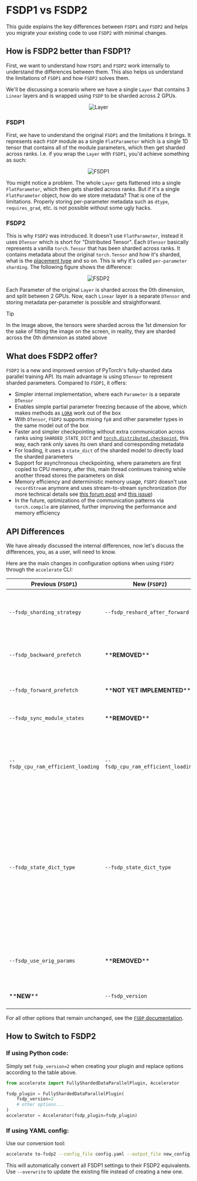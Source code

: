 <!--Copyright 2025 The HuggingFace Team. All rights reserved.

Licensed under the Apache License, Version 2.0 (the "License"); you may not use this file except in compliance with
the License. You may obtain a copy of the License at

http://www.apache.org/licenses/LICENSE-2.0

Unless required by applicable law or agreed to in writing, software distributed under the License is distributed on
an "AS IS" BASIS, WITHOUT WARRANTIES OR CONDITIONS OF ANY KIND, either express or implied. See the License for the
specific language governing permissions and limitations under the License.

⚠️ Note that this file is in Markdown but contain specific syntax for our doc-builder (similar to MDX) that may not be
rendered properly in your Markdown viewer.
-->

# FSDP1 vs FSDP2

This guide explains the key differences between `FSDP1` and `FSDP2` and helps you migrate your existing code to use `FSDP2` with minimal changes.

## How is FSDP2 better than FSDP1?

First, we want to understand how `FSDP1` and `FSDP2` work internally to understand the differences between them. This also helps us understand the limitations of `FSDP1` and how `FSDP2` solves them.

We'll be discussing a scenario where we have a single `Layer` that contains 3 `Linear` layers and is wrapped using `FSDP` to be sharded across 2 GPUs.

<div align="center">
  <img src="https://huggingface.co/datasets/huggingface/documentation-images/resolve/main/accelerate/layer.png" alt="Layer">
</div>

### FSDP1
First, we have to understand the original `FSDP1` and the limitations it brings. It represents each `FSDP` module as a single `FlatParameter` which is a single 1D tensor that contains all of the module parameters, which then get sharded across ranks. I.e. if you wrap the `Layer` with `FSDP1`, you'd achieve something as such:

<div align="center">
  <img src="https://huggingface.co/datasets/huggingface/documentation-images/resolve/main/accelerate/fsdp1.png" alt="FSDP1">
</div>

You might notice a problem. The whole `Layer` gets flattened into a single `FlatParameter`, which then gets sharded across ranks. But if it's a single `FlatParameter` object, how do we store metadata? That is one of the limitations. Properly storing per-parameter metadata such as `dtype`, `requires_grad`, etc. is not possible without some ugly hacks.

### FSDP2
This is why `FSDP2` was introduced. It doesn't use `FlatParameter`, instead it uses `DTensor` which is short for "Distributed Tensor". Each `DTensor` basically represents a vanilla `torch.Tensor` that has been sharded across ranks. It contains metadata about the original `torch.Tensor` and how it's sharded, what is the [placement type](https://pytorch.org/docs/stable/distributed.tensor.html#module-torch.distributed.tensor.placement_types) and so on. This is why it's called `per-parameter sharding`. The following figure shows the difference:

<div align="center">
  <img src="https://huggingface.co/datasets/huggingface/documentation-images/resolve/main/accelerate/fsdp2.png" alt="FSDP2">
</div>

Each Parameter of the original `Layer` is sharded across the 0th dimension, and split between 2 GPUs. Now, each `Linear` layer is a separate `DTensor` and storing metadata per-parameter is possible and straightforward.


> [!TIP] 
> In the image above, the tensors were sharded across the 1st dimension for the sake of fitting the image on the screen, in reality, they are sharded across the 0th dimension as stated above

## What does FSDP2 offer?

`FSDP2` is a new and improved version of PyTorch's fully-sharded data parallel training API. Its main advantage is using `DTensor` to represent sharded parameters. Compared to `FSDP1`, it offers:
- Simpler internal implementation, where each `Parameter` is a separate `DTensor`
- Enables simple partial parameter freezing because of the above, which makes methods as [`LORA`](https://arxiv.org/abs/2106.09685) work out of the box
- With `DTensor`, `FSDP2` supports mixing `fp8` and other parameter types in the same model out of the box
- Faster and simpler checkpointing without extra communication across ranks using `SHARDED_STATE_DICT` and [`torch.distributed.checkpoint`](https://pytorch.org/docs/stable/distributed.checkpoint.html), this way, each rank only saves its own shard and corresponding metadata
- For loading, it uses a `state_dict` of the sharded model to directly load the sharded parameters
- Support for asynchronous checkpointing, where parameters are first copied to CPU memory, after this, main thread continues training while another thread stores the parameters on disk
- Memory efficiency and deterministic memory usage, `FSDP2` doesn't use `recordStream` anymore and uses stream-to-stream synchronization (for more technical details see [this forum post](https://dev-discuss.pytorch.org/t/fsdp-cudacachingallocator-an-outsider-newb-perspective/1486) and [this issue](https://github.com/pytorch/pytorch/issues/114299))
- In the future, optimizations of the communication patterns via `torch.compile` are planned, further improving the performance and memory efficiency


## API Differences

We have already discussed the internal differences, now let's discuss the differences, you, as a user, will need to know. 

Here are the main changes in configuration options when using `FSDP2` through the `accelerate` CLI:

Previous (`FSDP1`) | New (`FSDP2`) | What Changed
-- | -- | --
`--fsdp_sharding_strategy` | `--fsdp_reshard_after_forward` | replaces `--fsdp_sharding_strategy`, changed to `true` (previously `FULL_SHARD`) or `false` (previously `SHARD_GRAD_OP`)
`--fsdp_backward_prefetch` | \*\***REMOVED**\*\* | `FSDP2` uses previous `BACKWARD_PRE` option by default, as only this allows communication and computation overlap
`--fsdp_forward_prefetch` | \*\***NOT YET IMPLEMENTED**\*\* | How to implement this is under active discussion, for now it is not supported in `FSDP2`
`--fsdp_sync_module_states` | \*\***REMOVED**\*\* | with `FSDP2`, this parameter becomes redundant
`--fsdp_cpu_ram_efficient_loading` | `--fsdp_cpu_ram_efficient_loading` | if `true`, `FSDP2` will similarly load the model only on rank 0, and then parameters get synced to other ranks, this is the same behavior as `FSDP1`, however, setting `--fsdp_sync_module_states` isn't required anymore
`--fsdp_state_dict_type` | `--fsdp_state_dict_type` | `LOCAL_STATE_DICT` becomes obsolete and with `FSDP2` `SHARDED_STATE_DICT` is the default option, which results in no extra communication and each rank saving its own shard, other possible option is `FULL_STATE_DICT` which results in extra communication and spike in memory usage but saves the full model from rank 0. `FULL_STATE_DICT` is not supported in `accelerate` yet.
`--fsdp_use_orig_params` | \*\***REMOVED**\*\* | `FSDP2` uses a `DTensor` class on the background, which means it *always* uses the original parameters by default
\*\***NEW**\*\* | `--fsdp_version` | `1` is the default option, to not break existing code, set to `2` to use `FSDP2`

For all other options that remain unchanged, see the [`FSDP` documentation](../usage_guides/fsdp.md).

## How to Switch to FSDP2

### If using Python code:
Simply set `fsdp_version=2` when creating your plugin and replace options according to the table above.

```python
from accelerate import FullyShardedDataParallelPlugin, Accelerator

fsdp_plugin = FullyShardedDataParallelPlugin(
    fsdp_version=2
    # other options...
)
accelerator = Accelerator(fsdp_plugin=fsdp_plugin)
```

### If using YAML config:
Use our conversion tool:
```bash
accelerate to-fsdp2 --config_file config.yaml --output_file new_config.yaml
```

This will automatically convert all FSDP1 settings to their FSDP2 equivalents. Use `--overwrite` to update the existing file instead of creating a new one.
